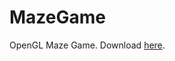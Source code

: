 # MazeGame
OpenGL Maze Game. Download <a href=https://github.com/JackDobie/MazeGame/raw/master/Release.zip>here</a>.
